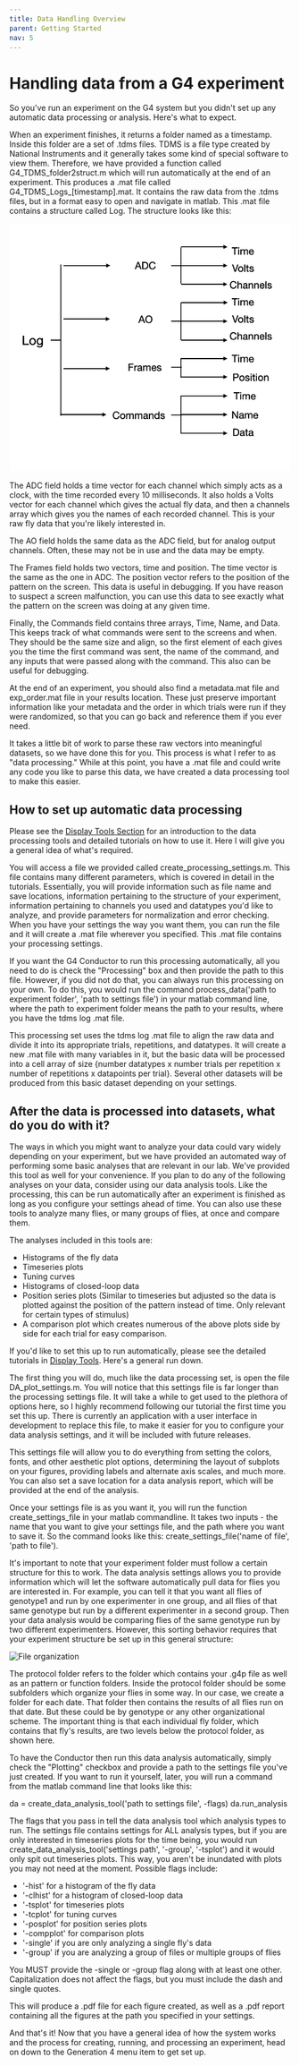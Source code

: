 ```yaml
---
title: Data Handling Overview
parent: Getting Started
nav: 5
---
```


# Handling data from a G4 experiment

So you've run an experiment on the G4 system but you didn't set up any automatic data processing or analysis. Here's what to expect. 

When an experiment finishes, it returns a folder named as a timestamp. Inside this folder are a set of .tdms files. TDMS is a file type created by National Instruments and it generally takes some kind of special software to view them. Therefore, we have provided a function called G4_TDMS_folder2struct.m which will run automatically at the end of an experiment. This produces a .mat file called G4_TDMS_Logs_[timestamp].mat. It contains the raw data from the .tdms files, but in a format easy to open and navigate in matlab. This .mat file contains a structure called Log. The structure looks like this: 

![Log Structure](assets/LogStructure.png)

The ADC field holds a time vector for each channel which simply acts as a clock, with the time recorded every 10 milliseconds. It also holds a Volts vector for each channel which gives the actual fly data, and then a channels array which gives you the names of each recorded channel. This is your raw fly data that you're likely interested in. 

The AO field holds the same data as the ADC field, but for analog output channels. Often, these may not be in use and the data may be empty. 

The Frames field holds two vectors, time and position. The time vector is the same as the one in ADC. The position vector refers to the position of the pattern on the screen. This data is useful in debugging. If you have reason to suspect a screen malfunction, you can use this data to see exactly what the pattern on the screen was doing at any given time.

Finally, the Commands field contains three arrays, Time, Name, and Data. This keeps track of what commands were sent to the screens and when. They should be the same size and align, so the first element of each gives you the time the first command was sent, the name of the command, and any inputs that were passed along with the command. This also can be useful for debugging. 

At the end of an experiment, you should also find a metadata.mat file and exp_order.mat file in your results location. These just preserve important information like your metadata and the order in which trials were run if they were randomized, so that you can go back and reference them if you ever need. 

It takes a little bit of work to parse these raw vectors into meaningful datasets, so we have done this for you. This process is what I refer to as "data processing." While at this point, you have a .mat file and could write any code you like to parse this data, we have created a data processing tool to make this easier. 

## How to set up automatic data processing

Please see the [Display Tools Section](../README.md) for an introduction to the data processing tools and detailed tutorials on how to use it. Here I will give you a general idea of what's required. 

You will access a file we provided called create_processing_settings.m. This file contains many different parameters, which is covered in detail in the tutorials. Essentially, you will provide information such as file name and save locations, information pertaining to the structure of your experiment, information pertaining to channels you used and datatypes you'd like to analyze, and provide parameters for normalization and error checking. When you have your settings the way you want them, you can run the file and it will create a .mat file wherever you specified. This .mat file contains your processing settings. 

If you want the G4 Conductor to run this processing automatically, all you need to do is check the "Processing" box and then provide the path to this file. However, if you did not do that, you can always run this processing on your own. To do this, you would run the command process_data('path to experiment folder', 'path to settings file') in your matlab command line, where the path to experiment folder means the path to your results, where you have the tdms log .mat file. 

This processing set uses the tdms log .mat file to align the raw data and divide it into its appropriate trials, repetitions, and datatypes. It will create a new .mat file with many variables in it, but the basic data will be processed into a cell array of size {number datatypes x number trials per repetition x number of repetitions x datapoints per trial}. Several other datasets will be produced from this basic dataset depending on your settings. 

## After the data is processed into datasets, what do you do with it? 

The ways in which you might want to analyze your data could vary widely depending on your experiment, but we have provided an automated way of performing some basic analyses that are relevant in our lab. We've provided this tool as well for your convenience. If you plan to do any of the following analyses on your data, consider using our data analysis tools. Like the processing, this can be run automatically after an experiment is finished as long as you configure your settings ahead of time. You can also use these tools to analyze many flies, or many groups of flies, at once and compare them. 

The analyses included in this tools are:
- Histograms of the fly data
- Timeseries plots
- Tuning curves
- Histograms of closed-loop data
- Position series plots (Similar to timeseries but adjusted so the data is plotted against the position of the pattern instead of time. Only relevant for certain types of stimulus)
- A comparison plot which creates numerous of the above plots side by side for each trial for easy comparison. 

If you'd like to set this up to run automatically, please see the detailed tutorials in [Display Tools](../README.md). Here's a general run  down. 

The first thing you will do, much like the data processing set, is open the file DA_plot_settings.m.  You will notice that this settings file is far longer than the processing settings file. It will take a while to get used to the plethora of options here, so I highly recommend following our tutorial the first time you set this up. There is currently an application with a user interface in development to replace this file, to make it easier for you to configure your data analysis settings, and it will be included with future releases. 

This settings file will allow you to do everything from setting the colors, fonts, and other aesthetic plot options, determining the layout of subplots on your figures, providing labels and alternate axis scales, and much more. You can also set a save location for a data analysis report, which will be provided at the end of the analysis. 

Once your settings file is as you want it, you will run the function create_settings_file in your matlab commandline. It takes two inputs - the name that you want to give your settings file, and the path where you want to save it. So the command looks like this: create_settings_file('name of file', 'path to file'). 

It's important to note that your experiment folder must follow a certain structure for this to work. The data analysis settings allows you to provide information which will let the software automatically pull data for flies you are interested in. For example, you can tell it that you want all flies of genotype1 and run by one experimenter in one group, and all flies of that same genotype but run by a different experimenter in a second group. Then your data analysis would be comparing flies of the same genotype run by two different experimenters. However, this sorting behavior requires that your experiment structure be set up in this general structure: 

![File organization](assets/fileOrg.png)

The protocol folder refers to the folder which contains your .g4p file as well as an pattern or function folders. Inside the protocol folder should be some subfolders which organize your flies in some way. In our case, we create a folder for each date. That folder then contains the results of all flies run on that date. But these could be by genotype or any other organizational scheme. The important thing is that each individual fly folder, which contains that fly's results, are two levels below the protocol folder, as shown here. 

To have the Conductor then run this data analysis automatically, simply check the "Plotting" checkbox and provide a path to the settings file you've just created. If you want to run it yourself, later, you will run a command from the matlab command line that looks like this: 

da = create_data_analysis_tool('path to settings file', -flags)
da.run_analysis

The flags that you pass in tell the data analysis tool which analysis types to run. The settings file contains settings for ALL analysis types, but if you are only interested in timeseries plots for the time being, you would run create_data_analysis_tool('settings path', '-group', '-tsplot') and it would only spit out timeseries plots. This way, you aren't be inundated with plots you may not need at the moment. Possible flags include: 

- '-hist' for a histogram of the fly data
- '-clhist' for a histogram of closed-loop data
- '-tsplot' for timeseries plots
- '-tcplot' for tuning curves
- '-posplot' for position series plots
- '-compplot' for comparison plots
- '-single' if you are only analyzing a single fly's data
- '-group' if you are analyzing a group of files or multiple groups of flies

You MUST provide the -single or -group flag along with at least one other. Capitalization does not affect the flags, but you must include the dash and single quotes. 

This will produce a .pdf file for each figure created, as well as a .pdf report containing all the figures at the path you specified in your settings. 

And that's it! Now that you have a general idea of how the system works and the process for creating, running, and processing an experiment, head on down to the Generation 4 menu item to get set up.